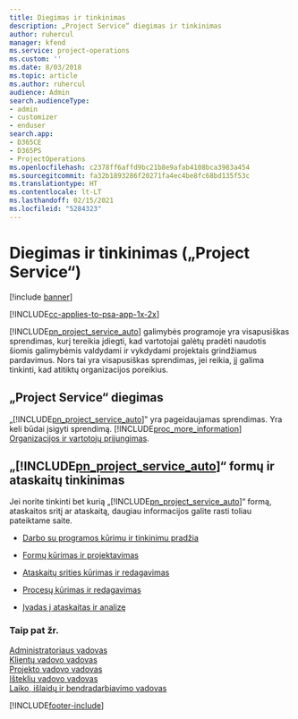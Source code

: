 ```yaml
---
title: Diegimas ir tinkinimas
description: „Project Service“ diegimas ir tinkinimas
author: ruhercul
manager: kfend
ms.service: project-operations
ms.custom: ''
ms.date: 8/03/2018
ms.topic: article
ms.author: ruhercul
audience: Admin
search.audienceType:
- admin
- customizer
- enduser
search.app:
- D365CE
- D365PS
- ProjectOperations
ms.openlocfilehash: c2378ff6affd9bc21b8e9afab4108bca3983a454
ms.sourcegitcommit: fa32b1893286f20271fa4ec4be8fc68bd135f53c
ms.translationtype: HT
ms.contentlocale: lt-LT
ms.lasthandoff: 02/15/2021
ms.locfileid: "5284323"
---
```

# <a name="install-and-customize-project-service"></a>Diegimas ir tinkinimas („Project Service“)

[!include [banner](../includes/psa-now-project-operations.md)]

[!INCLUDE[cc-applies-to-psa-app-1x-2x](../includes/cc-applies-to-psa-app-1x-2x.md)]

[!INCLUDE[pn_project_service_auto](../includes/pn-project-service-auto.md)] galimybės programoje yra visapusiškas sprendimas, kurį tereikia įdiegti, kad vartotojai galėtų pradėti naudotis šiomis galimybėmis valdydami ir vykdydami projektais grindžiamus pardavimus. Nors tai yra visapusiškas sprendimas, jei reikia, jį galima tinkinti, kad atitiktų organizacijos poreikius.  
<!-- TODO: I expect to find the information on how to get and install this here. Please find that and add it here. Same for Project Service.--> 
  
## <a name="install-project-service"></a>„Project Service“ diegimas  
 „[!INCLUDE[pn_project_service_auto](../includes/pn-project-service-auto.md)]‟ yra pageidaujamas sprendimas. Yra keli būdai įsigyti sprendimą. [!INCLUDE[proc_more_information](../includes/proc-more-information.md)] [Organizacijos ir vartotojų prijungimas](https://docs.microsoft.com/dynamics365/customerengagement/on-premises/admin/onboard-your-organization-and-users-to-dynamics-365-online).  
  
## <a name="customize-pn_project_service_auto-forms-and-reports"></a>„[!INCLUDE[pn_project_service_auto](../includes/pn-project-service-auto.md)]“ formų ir ataskaitų tinkinimas  
 Jei norite tinkinti bet kurią „[!INCLUDE[pn_project_service_auto](../includes/pn-project-service-auto.md)]“ formą, ataskaitos sritį ar ataskaitą, daugiau informacijos galite rasti toliau pateiktame saite.  
  
- [Darbo su programos kūrimu ir tinkinimu pradžia](https://docs.microsoft.com/dynamics365/customerengagement/on-premises/customize/getting-started-customization)  
  
- [Formų kūrimas ir projektavimas](https://docs.microsoft.com/dynamics365/customerengagement/on-premises/customize/create-design-forms)  
  
- [Ataskaitų srities kūrimas ir redagavimas](https://docs.microsoft.com/dynamics365/customerengagement/on-premises/customize/create-edit-dashboards)  
  
- [Procesų kūrimas ir redagavimas](https://docs.microsoft.com/dynamics365/customerengagement/on-premises/customize/guide-staff-through-common-tasks-processes)  
  
- [Įvadas į ataskaitas ir analizę](https://docs.microsoft.com/dynamics365/customerengagement/on-premises/analytics/reporting-analytics-with-dynamics-365)  
  
### <a name="see-also"></a>Taip pat žr.  
 [Administratoriaus vadovas](../psa/admin-guide.md)   
 [Klientų vadovo vadovas](../psa/account-manager-guide.md)   
 [Projekto vadovo vadovas](../psa/project-manager-guide.md)   
 [Išteklių vadovo vadovas](../psa/resource-manager-guide.md)   
 [Laiko, išlaidų ir bendradarbiavimo vadovas](../psa/time-expense-collaboration-guide.md)


[!INCLUDE[footer-include](../includes/footer-banner.md)]